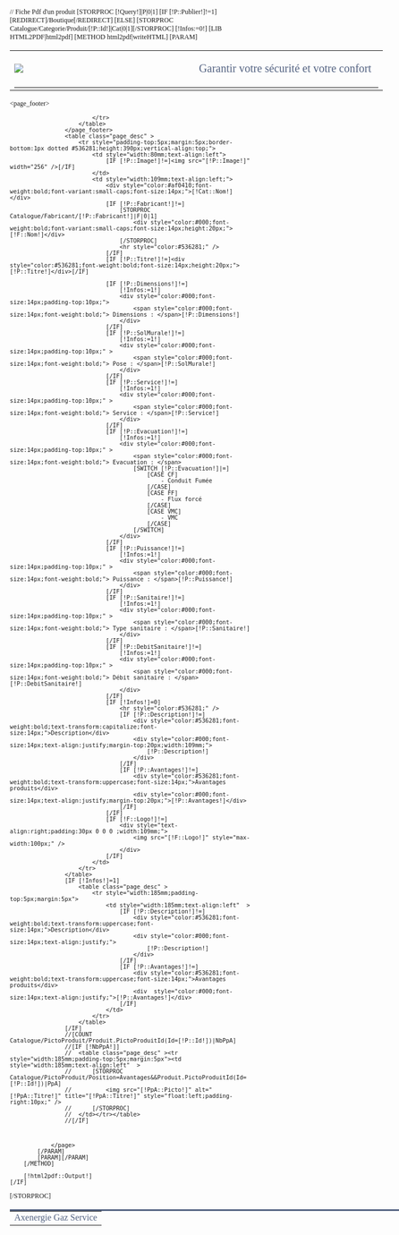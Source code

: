 // Fiche Pdf d'un produit
[STORPROC [!Query!]|P|0|1]
	[IF [!P::Publier!]!=1]
		[REDIRECT]/Boutique[/REDIRECT]
	[ELSE]
        [STORPROC Catalogue/Categorie/Produit/[!P::Id!]|Cat|0|1][/STORPROC]
        [!Infos:=0!]
        [LIB HTML2PDF|html2pdf]
        [METHOD html2pdf|writeHTML]
            [PARAM]
                <style type="text/css">
                    body {font-family:verdana;font-size:12px; }
                    table.page_desc { width:200mm; border: none; }
                        table.page_footer { width:200mm; border: none; border-top: solid 1mm #536281; }
                    ul.bb_ul {overflow:auto;margin:0;padding:0;list-style-type:none;}
                    li.bb_li {
                        display:block;
                        margin-bottom:5px;
                        padding-left:12px;
                        list-style:circle;
                    }
                    .bb_bold { font-weight:bold;}
                    .bb_ul { list-style-type:square; }
                    .bb_li {padding-left:10px; }
                </style>
                <page  pageset="old" backtop="14mm" backbottom="10mm" backleft="0" backright="0" >
                    <table class="page_desc" >
                        <tr style="padding-top:5px;margin:5px;">
                            <td style="width:80mm;text-align:left;vertical-align:middle;">
                                <img src="Skins/Public2015/Img/bando-mail.jpg"  />
                            </td>
                            <td style="color:#536281;text-transform:none;font-size:14px;padding:20px;text-align:center;font-size:20px;">Garantir votre sécurité et votre confort</td>
                        </tr>
                        <tr style="padding-top:5px;margin:5px 0;">
                            <td style="width:100%;" colspan="2"><hr style="color:#536281;width:100%;padding:0;margin:0;" /></td>
                        </tr>
                    </table>
                    <page_footer>
                        <table class="page_footer">
                            <tr>
                                <td style="width:100%;text-align:right;color:#536281;">Axenergie Gaz Service</td>

                            </tr>
                        </table>
                    </page_footer>
                    <table class="page_desc" >
                        <tr style="padding-top:5px;margin:5px;border-bottom:1px dotted #536281;height:390px;vertical-align:top;">
                            <td style="width:80mm;text-align:left">
                                [IF [!P::Image!]!=]<img src="[!P::Image!]" width="256" />[/IF]
                            </td>
                            <td style="width:109mm;text-align:left;">
                                <div style="color:#af0410;font-weight:bold;font-variant:small-caps;font-size:14px;">[!Cat::Nom!]</div>
                                [IF [!P::Fabricant!]!=]
                                    [STORPROC Catalogue/Fabricant/[!P::Fabricant!]|F|0|1]
                                        <div style="color:#000;font-weight:bold;font-variant:small-caps;font-size:14px;height:20px;">[!F::Nom!]</div>
                                    [/STORPROC]
                                    <hr style="color:#536281;" />
                                [/IF]
                                [IF [!P::Titre!]!=]<div style="color:#536281;font-weight:bold;font-size:14px;height:20px;">[!P::Titre!]</div>[/IF]

                                [IF [!P::Dimensions!]!=]
                                    [!Infos:=1!]
                                    <div style="color:#000;font-size:14px;padding-top:10px;">
                                        <span style="color:#000;font-size:14px;font-weight:bold;"> Dimensions : </span>[!P::Dimensions!]
                                    </div>
                                [/IF]
                                [IF [!P::SolMurale!]!=]
                                    [!Infos:=1!]
                                    <div style="color:#000;font-size:14px;padding-top:10px;" >
                                        <span style="color:#000;font-size:14px;font-weight:bold;"> Pose : </span>[!P::SolMurale!]
                                    </div>
                                [/IF]
                                [IF [!P::Service!]!=]
                                    [!Infos:=1!]
                                    <div style="color:#000;font-size:14px;padding-top:10px;" >
                                        <span style="color:#000;font-size:14px;font-weight:bold;"> Service : </span>[!P::Service!]
                                    </div>
                                [/IF]
                                [IF [!P::Evacuation!]!=]
                                    [!Infos:=1!]
                                    <div style="color:#000;font-size:14px;padding-top:10px;" >
                                        <span style="color:#000;font-size:14px;font-weight:bold;"> Evacuation : </span>
                                        [SWITCH [!P::Evacuation!]|=]
                                            [CASE CF]
                                                - Conduit Fumée
                                            [/CASE]
                                            [CASE FF]
                                                - Flux forcé
                                            [/CASE]
                                            [CASE VMC]
                                                - VMC
                                            [/CASE]
                                        [/SWITCH]
                                    </div>
                                [/IF]
                                [IF [!P::Puissance!]!=]
                                    [!Infos:=1!]
                                    <div style="color:#000;font-size:14px;padding-top:10px;" >
                                        <span style="color:#000;font-size:14px;font-weight:bold;"> Puissance : </span>[!P::Puissance!]
                                    </div>
                                [/IF]
                                [IF [!P::Sanitaire!]!=]
                                    [!Infos:=1!]
                                    <div style="color:#000;font-size:14px;padding-top:10px;" >
                                        <span style="color:#000;font-size:14px;font-weight:bold;"> Type sanitaire : </span>[!P::Sanitaire!]
                                    </div>
                                [/IF]
                                [IF [!P::DebitSanitaire!]!=]
                                    [!Infos:=1!]
                                    <div style="color:#000;font-size:14px;padding-top:10px;" >
                                        <span style="color:#000;font-size:14px;font-weight:bold;"> Débit sanitaire : </span>[!P::DebitSanitaire!]
                                    </div>
                                [/IF]
                                [IF [!Infos!]=0]
                                    <hr style="color:#536281;" />
                                    [IF [!P::Description!]!=]
                                        <div style="color:#536281;font-weight:bold;text-transform:capitalize;font-size:14px;">Description</div>
                                        <div style="color:#000;font-size:14px;text-align:justify;margin-top:20px;width:109mm;">
                                            [!P::Description!]
                                        </div>
                                    [/IF]
                                    [IF [!P::Avantages!]!=]
                                        <div style="color:#536281;font-weight:bold;text-transform:uppercase;font-size:14px;">Avantages produits</div>
                                        <div style="color:#000;font-size:14px;text-align:justify;margin-top:20px;">[!P::Avantages!]</div>
                                    [/IF]
                                [/IF]
                                [IF [!F::Logo!]!=]
                                    <div style="text-align:right;padding:30px 0 0 0 ;width:109mm;">
                                        <img src="[!F::Logo!]" style="max-width:100px;" />
                                    </div>
                                [/IF]
                            </td>
                        </tr>
                    </table>
                    [IF [!Infos!]=1]
                        <table class="page_desc" >
                            <tr style="width:185mm;padding-top:5px;margin:5px">
                                <td style="width:185mm;text-align:left"  >
                                    [IF [!P::Description!]!=]
                                        <div style="color:#536281;font-weight:bold;text-transform:uppercase;font-size:14px;">Description</div>
                                        <div style="color:#000;font-size:14px;text-align:justify;">
                                            [!P::Description!]
                                        </div>
                                    [/IF]
                                    [IF [!P::Avantages!]!=]
                                        <div style="color:#536281;font-weight:bold;text-transform:uppercase;font-size:14px;">Avantages produits</div>
                                        <div  style="color:#000;font-size:14px;text-align:justify;">[!P::Avantages!]</div>
                                    [/IF]
                                </td>
                            </tr>
                        </table>
                    [/IF]
                    //[COUNT Catalogue/PictoProduit/Produit.PictoProduitId(Id=[!P::Id!])|NbPpA]
                    //[IF [!NbPpA!]]
                    //	<table class="page_desc" ><tr style="width:185mm;padding-top:5px;margin:5px"><td style="width:185mm;text-align:left"  >
                    //		[STORPROC Catalogue/PictoProduit/Position=Avantages&&Produit.PictoProduitId(Id=[!P::Id!])|PpA]
                    //			<img src="[!PpA::Picto!]" alt="[!PpA::Titre!]" title="[!PpA::Titre!]" style="float:left;padding-right:10px;" />
                    //		[/STORPROC]
                    //	</td></tr></table>
                    //[/IF]



                </page>
            [/PARAM]
            [PARAM][/PARAM]
        [/METHOD]

        [!html2pdf::Output!]
    [/IF]
[/STORPROC]
	
	
